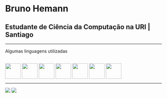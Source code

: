 <h1>Bruno Hemann</h1>
<h2>Estudante de Ciência da Computação na URI | Santiago</h2>
<hr>
  <p>Algumas linguagens utilizadas</p>
<div style="display: inline_block align-items=center"><br>
  <img align="center"  height="50" width="50" src="https://cdn.jsdelivr.net/gh/devicons/devicon/icons/html5/html5-plain.svg">
  <img align="center"  height="50" width="50" src="https://cdn.jsdelivr.net/gh/devicons/devicon/icons/css3/css3-plain.svg">
  <img align="center"  height="50" width="50" src="https://icongr.am/devicon/javascript-original.svg?size=128&color=currentColor">
  <img align="center"  height="50" width="50" src="https://cdn.jsdelivr.net/gh/devicons/devicon/icons/java/java-original.svg">
  <img align="center" height="50" width="50" src="https://icongr.am/devicon/php-original.svg?size=128&color=currentColor" />
  <img align="center" height="50" width="50" src="https://icongr.am/devicon/c-original.svg?size=128&color=currentColor" />
  <img align="center"  height="50" width="50" src="https://icongr.am/devicon/python-original.svg?size=128&color=currentColor" />
  
  
  
</div>
  <hr>  
  <div>  
  <a href = "mailto:brunohemann@gmail.com"><img src="https://img.shields.io/badge/-Gmail-%23333?style=for-the-badge&logo=gmail&logoColor=white" target="_blank"></a>
  <a href="https://www.linkedin.com/in/hemannb4619/" target="_blank"><img src="https://img.shields.io/badge/-LinkedIn-%230077B5?style=for-the-badge&logo=linkedin&logoColor=white" target="_blank"></a> 
</div>
